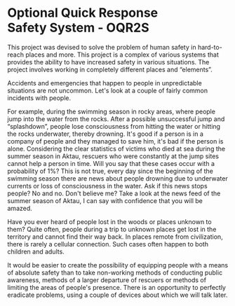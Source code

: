 # Optional Quick Response Safety System - OQR2S

This project was devised to solve the problem of human safety in hard-to-reach places and more. This project is a complex of various systems that provides the ability to have increased safety in various situations. The project involves working in completely different places and “elements”.

Accidents and emergencies that happen to people in unpredictable situations are not uncommon. Let's look at a couple of fairly common incidents with people.

For example, during the swimming season in rocky areas, where people jump into the water from the rocks. After a possible unsuccessful jump and “splashdown”, people lose consciousness from hitting the water or hitting the rocks underwater, thereby drowning. It's good if a person is in a company of people and they managed to save him, it's bad if the person is alone. Considering the clear statistics of victims who died at sea during the summer season in Aktau, rescuers who were constantly at the jump sites cannot help a person in time. Will you say that these cases occur with a probability of 1%? This is not true, every day since the beginning of the swimming season there are news about people drowning due to underwater currents or loss of consciousness in the water. Ask if this news stops people? No and no. Don't believe me? Take a look at the news feed of the summer season of Aktau, I can say with confidence that you will be amazed.

Have you ever heard of people lost in the woods or places unknown to them? Quite often, people during a trip to unknown places get lost in the territory and cannot find their way back. In places remote from civilization, there is rarely a cellular connection. Such cases often happen to both children and adults.

It would be easier to create the possibility of equipping people with a means of absolute safety than to take non-working methods of conducting public awareness, methods of a larger departure of rescuers or methods of limiting the areas of people's presence.
There is an opportunity to perfectly eradicate problems, using a couple of devices about which we will talk later.
